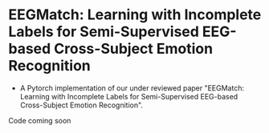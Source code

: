 EEGMatch: Learning with Incomplete Labels for Semi-Supervised EEG-based Cross-Subject Emotion Recognition
=
* A Pytorch implementation of our under reviewed paper "EEGMatch: Learning with Incomplete Labels for
Semi-Supervised EEG-based Cross-Subject Emotion Recognition".<br> 

Code coming soon
